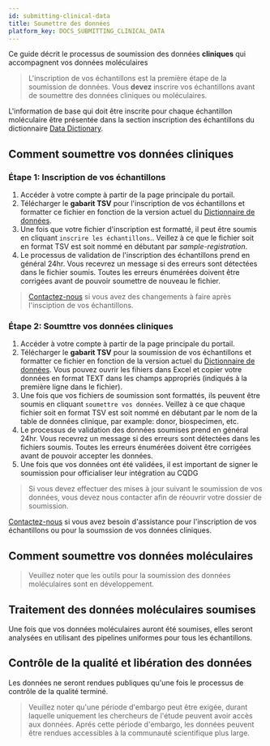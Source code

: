 ```yaml
---
id: submitting-clinical-data
title: Soumettre des données 
platform_key: DOCS_SUBMITTING_CLINICAL_DATA
---
```


Ce guide décrit le processus de soumission des données **cliniques** qui accompagnent vos données moléculaires

> L'inscription de vos échantillons est la première étape de la soumission de données. Vous **devez** inscrire vos échantillons avant de soumettre des données cliniques ou moléculaires. 

L'information de base qui doit être inscrite pour chaque échantillon moléculaire être présentée dans la section inscription des échantillons du dictionnaire [Data Dictionary](/scripts/dictionary).


## Comment soumettre vos données cliniques

### Étape 1: Inscription de vos échantillons

1. Accéder à votre compte à partir de la page principale du portail.
2. Télécharger le **gabarit TSV** pour l'inscription de vos échantillons et formatter ce fichier en fonction de la version actuel du [Dictionnaire de données](/scripts/dictionary).
3.  Une fois que votre fichier d'inscription est formatté, il peut être soumis en cliquant `inscrire les échantillons`.. Veillez à ce que le fichier soit en format TSV est soit nommé en débutant par _sample-registration_.
4. Le processus de validation de l'inscription des échantillons prend en général 24hr. Vous recevrez un message si des erreurs sont détectées dans le fichier soumis. Toutes les erreurs énumérées doivent être corrigées avant de pouvoir soumettre de nouveau le fichier.


>  [Contactez-nous](https://platform.icgc-argo.org/contact) si vous avez des changements à faire après l'insciption de vos échantillons.

### Étape 2: Soumttre vos données cliniques

1. Accéder à votre compte à partir de la page principale du portail.
2. Télécharger le **gabarit TSV** pour la soumission de vos échantillons et formatter ce fichier en fonction de la version actuel du [Dictionnaire de données](/scripts/dictionary). Vous pouvez ouvrir les fihiers dans Excel et copier votre données en format TEXT dans les champs appropriés (indiqués à la première ligne dans le fichier). 
3.  Une fois que vos fichiers de soumission sont formattés, ils peuvent être soumis en cliquant `soumettre vos données`. Veillez à ce que chaque fichier soit en format TSV est soit nommé en débutant par le nom de la table de données clinique, par example: donor, biospecimen, etc.
4. Le processus de validation des données soumises prend en général 24hr. Vous recevrez un message si des erreurs sont détectées dans les fichiers soumis. Toutes les erreurs énumérées doivent être corrigées avant de pouvoir accepter les données.
5.  Une fois que vos données ont été validées, il est important de signer le soumission pour officialiser leur intégration au CQDG

> Si vous devez effectuer des mises à jour suivant le soumission de vos données, vous devez nous contacter afin de réouvrir votre dossier de soumission.  


[Contactez-nous](https://plateforme.cqdg.ca/contact) si vous avez besoin d'assistance pour l'inscription de vos échantillons ou pour la soumssion de vos données cliniques.

## Comment soumettre vos données moléculaires

> Veuillez noter que les outils pour la soumission des données moléculaires sont en développement. 


## Traitement des données moléculaires soumises

Une fois que vos données moléculaires auront été soumises, elles seront analysées en utilisant des pipelines uniformes pour tous les échantillons. 

## Contrôle de la qualité et libération des données 


Les données ne seront rendues publiques qu'une fois le processus de contrôle de la qualité terminé. 

> Veuillez noter qu'une période d'embargo peut être exigée, durant laquelle uniquement les chercheurs de l'étude peuvent avoir accès aux données. Aprés cette période d'embargo, les données peuvent être rendues accessibles à la communauté scientifique plus large. 
